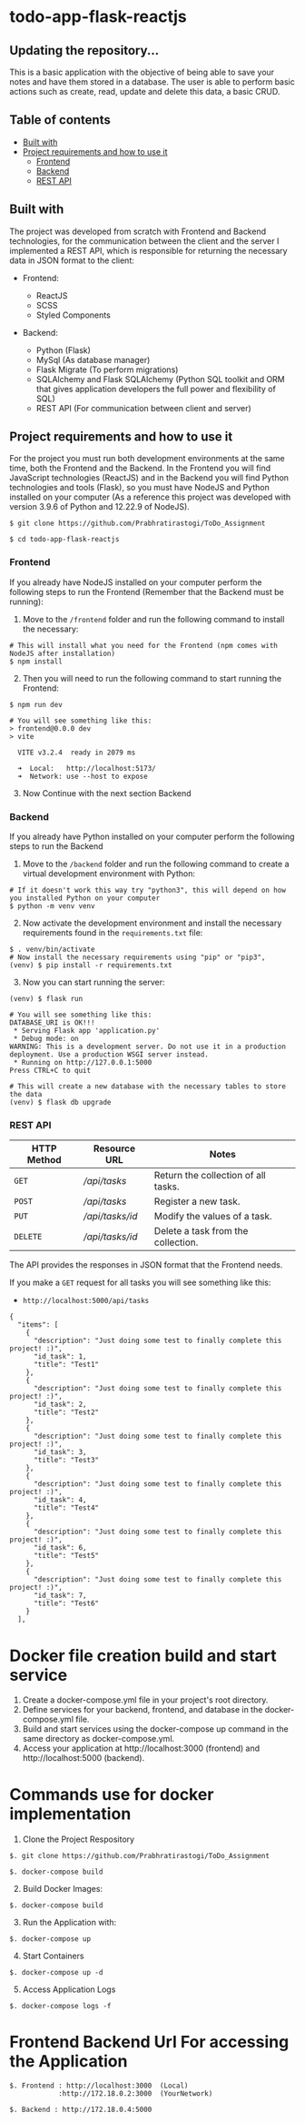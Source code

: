 # todo-app-flask-reactjs

## Updating the repository...

This is a basic application with the objective of being able to save your notes and have them stored in a database. The user is able to perform basic actions such as create, read, update and delete this data, a basic CRUD.


## Table of contents
- [Built with](#built-with)
- [Project requirements and how to use it](#project-requirements-and-how-to-use-it)
  - [Frontend](#frontend)
  - [Backend](#backend)
  - [REST API](#rest-api)

## Built with

The project was developed from scratch with Frontend and Backend technologies, for the communication between the client and the server I implemented a REST API, which is responsible for returning the necessary data in JSON format to the client:

- Frontend:
  - ReactJS
  - SCSS
  - Styled Components

- Backend:
  - Python (Flask)
  - MySql (As database manager)
  - Flask Migrate (To perform migrations)
  - SQLAlchemy and Flask SQLAlchemy (Python SQL toolkit and ORM that gives application developers the full power and flexibility of SQL)
  - REST API (For communication between client and server)

## Project requirements and how to use it

For the project you must run both development environments at the same time, both the Frontend and the Backend. In the Frontend you will find JavaScript technologies (ReactJS) and in the Backend you will find Python technologies and tools (Flask), so you must have NodeJS and Python installed on your computer (As a reference this project was developed with version 3.9.6 of Python and 12.22.9 of NodeJS).




```shell
$ git clone https://github.com/Prabhratirastogi/ToDo_Assignment

$ cd todo-app-flask-reactjs

```
<!-- Run The Project -->

### Frontend

If you already have NodeJS installed on your computer perform the following steps to run the Frontend (Remember that the Backend must be running):

1. Move to the `/frontend` folder and run the following command to install the necessary:

```shell
# This will install what you need for the Frontend (npm comes with NodeJS after installation)
$ npm install
```

2. Then you will need to run the following command to start running the Frontend:

```shell
$ npm run dev

# You will see something like this:
> frontend@0.0.0 dev
> vite

  VITE v3.2.4  ready in 2079 ms

  ➜  Local:   http://localhost:5173/
  ➜  Network: use --host to expose
```

3. Now Continue with the next section Backend

### Backend

If you already have Python installed on your computer perform the following steps to run the Backend

1. Move to the `/backend` folder and run the following command to create a virtual development environment with Python:

```shell
# If it doesn't work this way try "python3", this will depend on how you installed Python on your computer
$ python -m venv venv
```

2. Now activate the development environment and install the necessary requirements found in the `requirements.txt` file:

```shell
$ . venv/bin/activate
# Now install the necessary requirements using "pip" or "pip3",
(venv) $ pip install -r requirements.txt
```

3. Now you can start running the server:

```shell
(venv) $ flask run

# You will see something like this:
DATABASE_URI is OK!!!
 * Serving Flask app 'application.py'
 * Debug mode: on
WARNING: This is a development server. Do not use it in a production deployment. Use a production WSGI server instead.
 * Running on http://127.0.0.1:5000
Press CTRL+C to quit
```

```shell
# This will create a new database with the necessary tables to store the data 
(venv) $ flask db upgrade
```

### REST API


| HTTP Method | Resource URL        | Notes                                   |
| ----------- | ------------------- | --------------------------------------- |
| `GET`       | */api/tasks*        | Return the collection of all tasks.     |
| `POST`      | */api/tasks*        | Register a new task.                    |
| `PUT`       | */api/tasks/id*     | Modify the values of a task.            |
| `DELETE`    | */api/tasks/id*     | Delete a task from the collection.      |

The API provides the responses in JSON format that the Frontend needs.

If you make a `GET` request for all tasks you will see something like this:

- `http://localhost:5000/api/tasks`

```shell
{
  "items": [
    {
      "description": "Just doing some test to finally complete this project! :)",
      "id_task": 1,
      "title": "Test1"
    },
    {
      "description": "Just doing some test to finally complete this project! :)",
      "id_task": 2,
      "title": "Test2"
    },
    {
      "description": "Just doing some test to finally complete this project! :)",
      "id_task": 3,
      "title": "Test3"
    },
    {
      "description": "Just doing some test to finally complete this project! :)",
      "id_task": 4,
      "title": "Test4"
    },
    {
      "description": "Just doing some test to finally complete this project! :)",
      "id_task": 6,
      "title": "Test5"
    },
    {
      "description": "Just doing some test to finally complete this project! :)",
      "id_task": 7,
      "title": "Test6"
    }
  ],

```

<!-- Docker Implimentation and Application deployment -->

# Docker file creation build and start service

1. Create a docker-compose.yml file in your project's root directory.
2. Define services for your backend, frontend, and database in the docker-compose.yml file.
3. Build and start services using the docker-compose up command in the same directory as docker-compose.yml.
4. Access your application at http://localhost:3000 (frontend) and http://localhost:5000 (backend).


# Commands use for docker implementation 

1. Clone the Project Respository

```shell
$. git clone https://github.com/Prabhratirastogi/ToDo_Assignment

```

```shell
$. docker-compose build

```

2. Build Docker Images:

```shell
$. docker-compose build

```

3. Run the Application with:

```shell
$. docker-compose up

```

4. Start Containers

```shell
$. docker-compose up -d

```

5. Access Application Logs

```shell
$. docker-compose logs -f

```

# Frontend Backend Url For accessing the Application 

```shell
$. Frontend : http://localhost:3000  (Local)
            :http://172.18.0.2:3000  (YourNetwork)
            
$. Backend : http://172.18.0.4:5000

```

